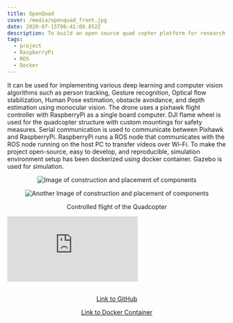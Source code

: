 ```yaml
---
title: OpenQuad
cover: /media/openquad_front.jpg
date: 2020-07-15T06:41:09.852Z
description: To build an open source quad copter platform for research work.
tags:
  - project
  - RaspberryPi
  - ROS
  - Docker
---
```

It can be used for implementing various deep learning and computer vision algorithms such as person tracking, Gesture recognition, Optical flow stabilization, Human Pose estimation, obstacle avoidance, and depth estimation using monocular vision. The drone uses a pixhawk flight controller with RaspberryPi as a single board computer. DJI flame wheel is used for the quadcopter structure with custom mountings for safety measures.
Serial communication is used to communicate between Pixhawk and RaspberryPi. RaspberryPi runs a ROS node that communicates with the ROS node running on the host PC to transfer videos over Wi-Fi. To make the project open-source, easy to develop, and reproducible, simulation environment setup has been dockerized using docker container. Gazebo is used for simulation.

<center> 

![Image of construction and placement of components](/media/openquad_1.jpg "Construction and placement of components")

![Another Image of construction and placement of components](/media/openquad_2.jpg "Construction and placement of components")

</center>

<p style="text-align: center;"> Controlled flight of the Quadcopter </p>

<Embed
  src="https://www.youtube.com/embed/j4qfZbA911A"
/>

<br />

<center>
<a href="https://github.com/OpenQuad-RMI/openquad" target="_blank" rel="noopener noreferrer">Link to GitHub</a>

<br />

<a href="https://hub.docker.com/r/openquad/openquadimage" target="_blank" rel="noopener noreferrer">Link to Docker Container</a>

</center>
